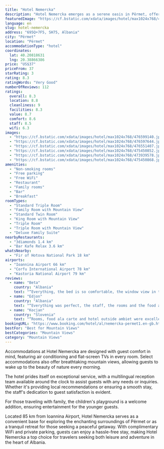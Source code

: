 ```yaml
---
title: "Hotel Nemercka"
description: "Hotel Nemercka emerges as a serene oasis in Përmet, offering a harmonious blend of comfort and convenience with its well-appointed amenities."
featuredImage: "https://cf.bstatic.com/xdata/images/hotel/max1024x768/476599140.jpg?k=c6b39cade559f0eac1392b3009cff5d51c72082b3a78e1385cfcc9c836329852&o=&hp=1"
language: en
slug: hotel-nemercka
address: "695Q+7F5, SH75, Albania"
city: "Përmet"
location: "Përmet"
accommodationType: "hotel"
coordinates:
  lat: 40.20818631
  lng: 20.38866386
price: "US$37"
priceFrom: 37
starRating: 3
rating: 8.3
ratingWords: "Very Good"
numberOfReviews: 112
ratings:
  overall: 8.3
  location: 8.8
  cleanliness: 9
  facilities: 8.3
  value: 8.7
  comfort: 8.6
  staff: 8.5
  wifi: 6.3
images:
  - "https://cf.bstatic.com/xdata/images/hotel/max1024x768/476599140.jpg?k=c6b39cade559f0eac1392b3009cff5d51c72082b3a78e1385cfcc9c836329852&o=&hp=1"
  - "https://cf.bstatic.com/xdata/images/hotel/max1024x768/476597644.jpg?k=eaa98ba2c0d496cea47340a8361a04005356b4c20584f405622cf357973cd5e7&o=&hp=1"
  - "https://cf.bstatic.com/xdata/images/hotel/max1024x768/476551407.jpg?k=e56fe0445b5b4850da799bc61e98b8680c4e429e9cfdd0597239f224918c285c&o=&hp=1"
  - "https://cf.bstatic.com/xdata/images/hotel/max1024x768/475450852.jpg?k=3146be1ba1204a560f5bd7058edfe75059216c7277fcefcd58b96766d1e3720c&o=&hp=1"
  - "https://cf.bstatic.com/xdata/images/hotel/max1024x768/473939578.jpg?k=88c7a6ab98dec18777edd8f89bb295154b99e19b5224c60c87b06d3e4c1ba71a&o=&hp=1"
  - "https://cf.bstatic.com/xdata/images/hotel/max1024x768/475450868.jpg?k=3cc7293981265aee1f42c7d71012c24397e3495500c22c64928313039a41ca76&o=&hp=1"
amenities:
  - "Non-smoking rooms"
  - "Free parking"
  - "Free WiFi"
  - "Restaurant"
  - "Family rooms"
  - "Bar"
  - "Breakfast"
roomTypes:
  - "Standard Triple Room"
  - "Family Room with Mountain View"
  - "Standard Twin Room"
  - "King Room with Mountain View"
  - "Triple Room"
  - "Triple Room with Mountain View"
  - "Deluxe Family Suite"
nearbyRestaurants:
  - "3diamonds 1.4 km"
  - "Bar Kafe Relax 3.6 km"
whatsNearby:
  - "Fir of Hotova National Park 18 km"
airports:
  - "Ioannina Airport 66 km"
  - "Corfu International Airport 78 km"
  - "Kastoria National Airport 79 km"
reviews:
  - name: "Beta"
    country: "Albania"
    text: "“Everything, the bed is so comfortable, the window view in the morning is really stunning 😍, staff is friendly and helpful ( we forgot our wallet and a guy brought it quickly to the car for us) very delicious breakfast, also the dinner, everything...”"
  - name: "Edjon"
    country: "Albania"
    text: "“Everything was perfect, the staff, the rooms and the food also. It was very clean on every aspect and also very comfortable. The food was delicious and very well cooked. The portions were enough either for breakfast or dinner. I was happy with...”"
  - name: "Kocjan"
    country: "Slovenia"
    text: "“Rooms, food ala carte and hotel outside ambiet were excellent.”"
bookingURL: "https://www.booking.com/hotel/al/nemercka-permet1.en-gb.html?aid=8035640"
bestFor: "Best for Mountain Views"
bestCategories: "Mountain Views"
category: "Mountain Views"
---
```


Accommodations at Hotel Nemercka are designed with guest comfort in mind, featuring air conditioning and flat-screen TVs in every room. Select accommodations also offer breathtaking mountain views, allowing guests to wake up to the beauty of nature every morning.

The hotel prides itself on exceptional service, with a multilingual reception team available around the clock to assist guests with any needs or inquiries. Whether it's providing local recommendations or ensuring a smooth stay, the staff's dedication to guest satisfaction is evident.

For those traveling with family, the children's playground is a welcome addition, ensuring entertainment for the younger guests.

Located 85 km from Ioannina Airport, Hotel Nemercka serves as a convenient base for exploring the enchanting surroundings of Përmet or as a tranquil retreat for those seeking a peaceful getaway. With complimentary WiFi and private parking, guests can enjoy a hassle-free stay, making Hotel Nemercka a top choice for travelers seeking both leisure and adventure in the heart of Albania.
